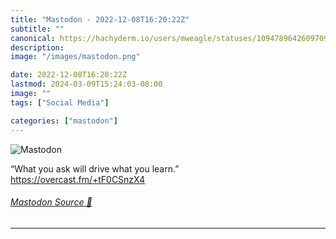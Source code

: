 ```yaml
---
title: "Mastodon - 2022-12-08T16:20:22Z"
subtitle: ""
canonical: https://hachyderm.io/users/mweagle/statuses/109478964260970934
description:
image: "/images/mastodon.png"

date: 2022-12-08T16:20:22Z
lastmod: 2024-03-09T15:24:03-08:00
image: ""
tags: ["Social Media"]

categories: ["mastodon"]
---
```

![Mastodon](/images/mastodon.png)

<p>“What you ask will drive what you learn.”<br /><a href="https://overcast.fm/+tF0CSnzX4" target="_blank" rel="nofollow noopener noreferrer" translate="no"><span class="invisible">https://</span><span class="">overcast.fm/+tF0CSnzX4</span><span class="invisible"></span></a></p>


###### [Mastodon Source 🐘](https://hachyderm.io/@mweagle/109478964260970934)

___
